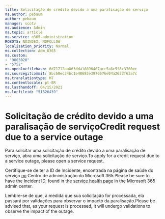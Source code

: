 ```yaml
---
title: Solicitação de crédito devido a uma paralisação de serviço
ms.author: pebaum
author: pebaum
manager: scotv
ms.audience: Admin
ms.topic: article
ms.service: o365-administration
ROBOTS: NOINDEX, NOFOLLOW
localization_priority: Normal
ms.collection: Adm_O365
ms.custom:
- "9003020"
- "5752"
ms.openlocfilehash: 6d71712aa863dda10896407acc5a8c5f8c3760ec
ms.sourcegitcommit: 8bc60ec34bc1e40685e3976576e04a2623f63a7c
ms.translationtype: MT
ms.contentlocale: pt-BR
ms.lasthandoff: 04/15/2021
ms.locfileid: "51826439"
---
```

# <a name="credit-request-due-to-a-service-outage"></a><span data-ttu-id="c15ab-102">Solicitação de crédito devido a uma paralisação de serviço</span><span class="sxs-lookup"><span data-stu-id="c15ab-102">Credit request due to a service outage</span></span>

<span data-ttu-id="c15ab-103">Para solicitar uma solicitação de crédito devido a uma paralisação de serviço, abra uma solicitação de serviço.</span><span class="sxs-lookup"><span data-stu-id="c15ab-103">To apply for a credit request due to a service outage, please open a service request.</span></span>

<span data-ttu-id="c15ab-104">Certifique-se de ter a ID de Incidente, encontrada na página de saúde do serviço [no](https://docs.microsoft.com/office365/enterprise/view-service-health) Centro de administração do Microsoft 365.</span><span class="sxs-lookup"><span data-stu-id="c15ab-104">Please be sure to have the Incident ID, found in the [service health page](https://docs.microsoft.com/office365/enterprise/view-service-health) in the Microsoft 365 admin center.</span></span>

<span data-ttu-id="c15ab-105">Lembre-se de que, à medida que sua solicitação for processada, ela passará por validações para observar o impacto da paralisação.</span><span class="sxs-lookup"><span data-stu-id="c15ab-105">Please be advised that, as your request is processed, it will undergo validations to observe the impact of the outage.</span></span>
